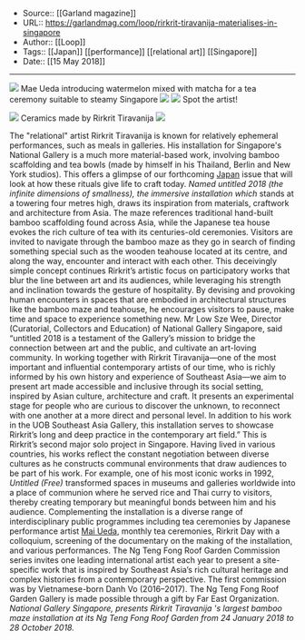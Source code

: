 ﻿
  * Source:: [[Garland magazine]]
  * URL:: https://garlandmag.com/loop/rirkrit-tiravanija-materialises-in-singapore
  * Author:: [[Loop]]
  * Tags:: [[Japan]] [[performance]] [[relational art]] [[Singapore]]
  * Date:: [[15 May 2018]]


* * *
[![](https://garlandmag.com/wp-content/uploads/2018/05/20180123_-XJN_9381_PRESSRES-1024x682.jpg)](https://garlandmag.com/wp-content/uploads/2018/05/20180123_-XJN_9381_PRESSRES.jpg)
     Mae Ueda introducing watermelon mixed with matcha for a tea ceremony suitable to steamy Singapore
[![](https://garlandmag.com/wp-content/uploads/2018/05/20180118_-JOE_9751_PRESSRES-1024x684.jpg)](https://garlandmag.com/wp-content/uploads/2018/05/20180118_-JOE_9751_PRESSRES.jpg)
[![](https://garlandmag.com/wp-content/uploads/2018/05/20180123_-XJN_9396_PRESSRES-1024x682.jpg)](https://garlandmag.com/wp-content/uploads/2018/05/20180123_-XJN_9396_PRESSRES.jpg)
     Spot the artist!
  

[![](https://garlandmag.com/wp-content/uploads/2018/05/20180122_-JOE_1067_PRESSRES-1024x684.jpg)](https://garlandmag.com/wp-content/uploads/2018/05/20180122_-JOE_1067_PRESSRES.jpg)
     Ceramics made by Rirkrit Tiravanija
[![](https://garlandmag.com/wp-content/uploads/2018/05/20180123_-XJN_9301_PRESSRES-1024x682.jpg)](https://garlandmag.com/wp-content/uploads/2018/05/20180123_-XJN_9301_PRESSRES.jpg)
  

The "relational" artist Rirkrit Tiravanija is known for relatively ephemeral performances, such as meals in galleries. His installation for Singapore's National Gallery is a much more material-based work, involving bamboo scaffolding and tea bowls (made by himself in his Thailand, Berlin and New York studios). This offers a glimpse of our forthcoming [Japan](http://garlandmag.com/japan) issue that will look at how these rituals give life to craft today. 
_Named untitled 2018 (the infinite dimensions of smallness), the immersive installation which_ stands at a towering four metres high, draws its inspiration from materials, craftwork and architecture from Asia. The maze references traditional hand-built bamboo scaffolding found across Asia, while the Japanese tea house evokes the rich culture of tea with its centuries-old ceremonies. Visitors are invited to navigate through the bamboo maze as they go in search of finding something special such as the wooden teahouse located at its centre, and along the way, encounter and interact with each other. This deceivingly simple concept continues Rirkrit’s artistic focus on participatory works that blur the line between art and its audiences, while leveraging his strength and inclination towards the gesture of hospitality. By devising and provoking human encounters in spaces that are embodied in architectural structures like the bamboo maze and teahouse, he encourages visitors to pause, make time and space to experience something new.
Mr Low Sze Wee, Director (Curatorial, Collectors and Education) of National Gallery Singapore, said “untitled 2018 is a testament of the Gallery’s mission to bridge the connection between art and the public, and cultivate an art-loving community. In working together with Rirkrit Tiravanija—one of the most important and influential contemporary artists of our time, who is richly informed by his own history and experience of Southeast Asia—we aim to present art made accessible and inclusive through its social setting, inspired by Asian culture, architecture and craft. It presents an experimental stage for people who are curious to discover the unknown, to reconnect with one another at a more direct and personal level. In addition to his work in the UOB Southeast Asia Gallery, this installation serves to showcase Rirkrit’s long and deep practice in the contemporary art field.”
This is Rirkrit’s second major solo project in Singapore. Having lived in various countries, his works reflect the constant negotiation between diverse cultures as he constructs communal environments that draw audiences to be part of his work. For example, one of his most iconic works in 1992, _Untitled (Free)_ transformed spaces in museums and galleries worldwide into a place of communion where he served rice and Thai curry to visitors, thereby creating temporary but meaningful bonds between him and his audience. Complementing the installation is a diverse range of interdisciplinary public programmes including tea ceremonies by Japanese performance artist [Mai Ueda](http://www.maiueda.com/), monthly tea ceremonies, Rirkrit Day with a colloquium, screening of the documentary on the making of the installation, and various performances.
The Ng Teng Fong Roof Garden Commission series invites one leading international artist each year to present a site-specific work that is inspired by Southeast Asia’s rich cultural heritage and complex histories from a contemporary perspective. The first commission was by Vietnamese-born Danh Vo (2016–2017). The Ng Teng Fong Roof Garden Gallery is made possible through a gift by Far East Organization.
 _National Gallery Singapore, presents Rirkrit Tiravanija 's largest bamboo maze installation at its Ng Teng Fong Roof Garden from 24 January 2018 to 28 October 2018._
